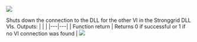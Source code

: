 ﻿
![](https://lh5.googleusercontent.com/KOJM6wzDGjxii3TvexD8ipRm3SEK_vVQi2t4O-XqMmPitLiPpTSa91slggP-P_aaFP50ijYCwQcGQH3HjtW1U79MC5mCbJ161tqUldFsfj4TLiT3LSoBaoOHcmlPOAJv3_8Gu5ve)

Shuts down the connection to the DLL for the other VI in the Stronggrid DLL VIs.
Outputs:
|  |  |
|---|---|
| Function return  | Returns 0 if successful or 1 if no VI connection was found  |
**![](https://lh4.googleusercontent.com/GJgRNrUoNL3ml0YVxUo7--o546kR6Oe_dbgwwoWt_AVt_JL8ukpLzo8J-BUpdcYF8gFWViQtL5wrxjHaerPh0N6nCXE5xShkdXbHuEFEcrs-V1aqvUTgUqKQVknyl6JQ6m73U_xG)**
